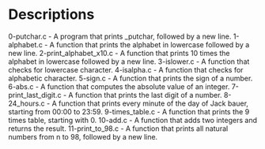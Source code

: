 # Descriptions

0-putchar.c - A program that prints _putchar, followed by a new line.
1-alphabet.c - A function that prints the alphabet in lowercase followed by a new line.
2-print_alphabet_x10.c - A function that prints 10 times the alphabet in lowercase followed by a new line.
3-islower.c - A function that checks for lowercase character.
4-isalpha.c - A function that checks for alphabetic character.
5-sign.c - A function that prints the sign of a number.
6-abs.c - A function that computes the absolute value of an integer.
7-print_last_digit.c - A function that prints the last digit of a number.
8-24_hours.c - A function that prints every minute of the day of Jack bauer, starting from 00:00 to 23:59.
9-times_table.c - A function that prints the 9 times table, starting with 0.
10-add.c - A function that adds two integers and returns the result.
11-print_to_98.c - A function that prints all natural numbers from n to 98, followed by a new line.
